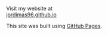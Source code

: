 <!-- ### <h1>Visit my website at [jordimas96.github.io](https://jordimas96.github.io/)</h1> -->

Visit my website at <br>
[jordimas96.github.io](https://jordimas96.github.io/)


This site was built using [GitHub Pages](https://pages.github.com/).


<!--
**jordimas96/jordimas96** is a ✨ _special_ ✨ repository because its `README.md` (this file) appears on your GitHub profile.

Here are some ideas to get you started:

- 🔭 I’m currently working on ...
- 🌱 I’m currently learning ...
- 👯 I’m looking to collaborate on ...
- 🤔 I’m looking for help with ...
- 💬 Ask me about ...
- 📫 How to reach me: ...
- ⚡ Fun fact: ...
-->

